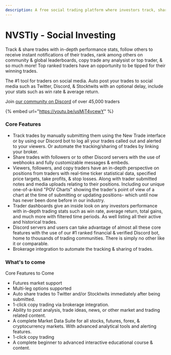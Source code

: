 ```yaml
---
description: A free social trading platform where investors track, share, & copy trades.
---
```


# NVSTly - Social Investing

Track & share trades with in-depth performance stats, follow others to receive instant notifications of their trades, rank among others on community & global leaderboards, copy trade any analysist or top trader, & so much more! Top ranked traders have an opportunity to be tipped for their winning trades.

The #1 tool for traders on social media. Auto post your trades to social media such as Twitter, Discord, & Stocktwits with an optional delay, include your stats such as win rate & average return.

Join [our community on Discord](https://discord.gg/nvstly) of over 45,000 traders

{% embed url="https://youtu.be/usMjT4vcewY" %}

### Core Features

* Track trades by manually submitting them using the New Trade interface or by using our Discord bot to log all your trades called out and alerted to your viewers. Or automate the tracking/sharing of trades by linking your broker.
* Share trades with followers or to other Discord servers with the use of webhooks and fully customizable messages & embeds.
* Viewers, followers, and copy traders have an in-depth perspective on positions from traders with real-time ticker statistical data, specified price targets, take profits, & stop losses. Along with trader submitted notes and media uploads relating to their positions. Including our unique one-of-a-kind "POV Charts" showing the trader's point of view of a chart at the time of submitting or updating positions- which until now has never been done before in our industry.
* Trader dashboards give an inside look on any investors performance with in-depth trading stats such as win rate, average return, total gains, and much more with filtered time periods. As well listing all their active and historical trades.
* Discord servers and users can take advantage of almost all these core features with the use of our #1 ranked financial & verified Discord bot, home to thousands of trading communities. There is simply no other like it or comparable.
* Brokerage integration to automate the tracking & sharing of trades.

### What's to come

Core Features to Come

* Futures market support
* Multi-leg options supported
* Auto share trades to Twitter and/or Stocktwits immediately after being submitted.
* 1-click copy trading via brokerage integration.
* Ability to post analysis, trade ideas, news, or other market and trading related content.
* A complete Market Data Suite for all stocks, futures, forex, & cryptocurrency markets. With advanced analytical tools and alerting features.
* 1-click copy trading
* A complete beginner to advanced interactive educational course & content.
